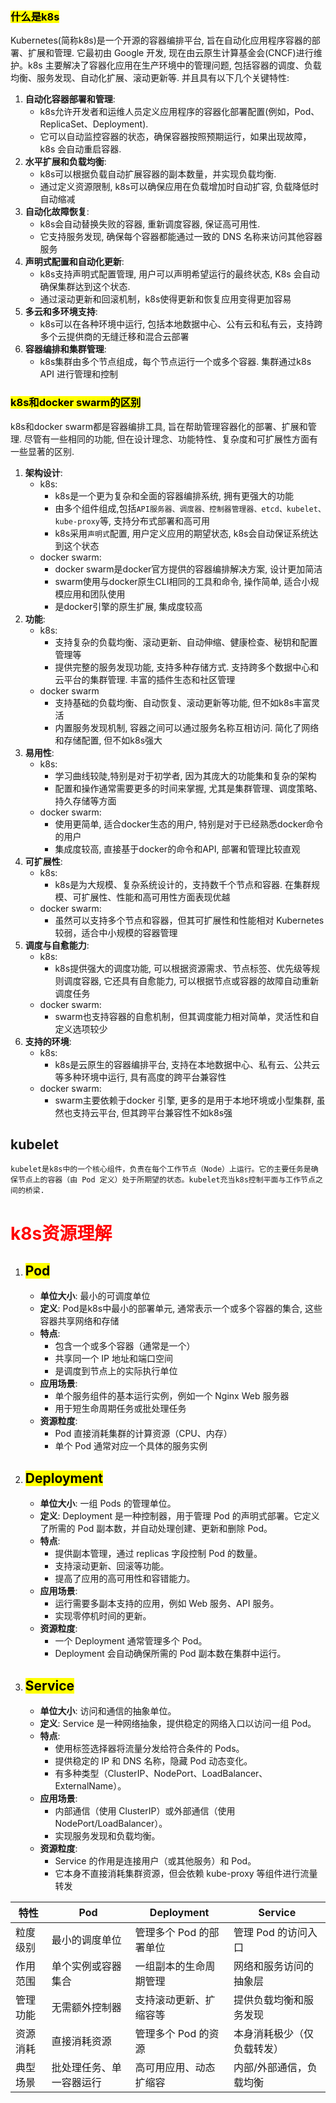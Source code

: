 ### <mark>什么是k8s</mark>

Kubernetes(简称k8s)是一个开源的容器编排平台, 旨在自动化应用程序容器的部署、扩展和管理. 它最初由 Google 开发, 现在由云原生计算基金会(CNCF)进行维护。k8s 主要解决了容器化应用在生产环境中的管理问题, 包括容器的调度、负载均衡、服务发现、自动化扩展、滚动更新等.
并且具有以下几个关键特性:

1. **自动化容器部署和管理**: 
    - k8s允许开发者和运维人员定义应用程序的容器化部署配置(例如，Pod、ReplicaSet、Deployment).
    - 它可以自动监控容器的状态，确保容器按照预期运行，如果出现故障，k8s 会自动重启容器.
2. **水平扩展和负载均衡**: 
    - k8s可以根据负载自动扩展容器的副本数量，并实现负载均衡.
    - 通过定义资源限制, k8s可以确保应用在负载增加时自动扩容, 负载降低时自动缩减
3. **自动化故障恢复**: 
    - k8s会自动替换失败的容器, 重新调度容器, 保证高可用性.
    - 它支持服务发现, 确保每个容器都能通过一致的 DNS 名称来访问其他容器服务
4. **声明式配置和自动化更新**: 
    - k8s支持声明式配置管理, 用户可以声明希望运行的最终状态, K8s 会自动确保集群达到这个状态.
    - 通过滚动更新和回滚机制，k8s使得更新和恢复应用变得更加容易
5. **多云和多环境支持**: 
    - k8s可以在各种环境中运行, 包括本地数据中心、公有云和私有云，支持跨多个云提供商的无缝迁移和混合云部署
6. **容器编排和集群管理**: 
    - k8s集群由多个节点组成，每个节点运行一个或多个容器. 集群通过k8s API 进行管理和控制

### <mark>k8s和docker swarm的区别</mark>

k8s和docker swarm都是容器编排工具, 旨在帮助管理容器化的部署、扩展和管理. 尽管有一些相同的功能, 但在设计理念、功能特性、复杂度和可扩展性方面有一些显著的区别.

1. **架构设计**:
    - k8s:
        - k8s是一个更为复杂和全面的容器编排系统, 拥有更强大的功能
        - 由多个组件组成,包括`API服务器、调度器、控制器管理器、etcd、kubelet、kube-proxy`等, 支持分布式部署和高可用
        - k8s采用`声明式`配置, 用户定义应用的期望状态, k8s会自动保证系统达到这个状态
    - docker swarm:
        - docker swarm是docker官方提供的容器编排解决方案, 设计更加简洁
        - swarm使用与docker原生CLI相同的工具和命令, 操作简单, 适合小规模应用和团队使用
        - 是docker引擎的原生扩展, 集成度较高
2. **功能**:
    - k8s:
        - 支持复杂的负载均衡、滚动更新、自动伸缩、健康检查、秘钥和配置管理等
        - 提供完整的服务发现功能, 支持多种存储方式. 支持跨多个数据中心和云平台的集群管理. 丰富的插件生态和社区管理
    - docker swarm
        - 支持基础的负载均衡、自动恢复、滚动更新等功能, 但不如k8s丰富灵活
        - 内置服务发现机制, 容器之间可以通过服务名称互相访问. 简化了网络和存储配置, 但不如k8s强大
3. **易用性**:
    - k8s:
        - 学习曲线较陡,特别是对于初学者, 因为其庞大的功能集和复杂的架构
        - 配置和操作通常需要更多的时间来掌握, 尤其是集群管理、调度策略、持久存储等方面
    - docker swarm:
        - 使用更简单, 适合docker生态的用户, 特别是对于已经熟悉docker命令的用户
        - 集成度较高, 直接基于docker的命令和API, 部署和管理比较直观
4. **可扩展性**:
    - k8s:
        - k8s是为大规模、复杂系统设计的，支持数千个节点和容器. 在集群规模、可扩展性、性能和高可用性方面表现优越
    - docker swarm:
        - 虽然可以支持多个节点和容器，但其可扩展性和性能相对 Kubernetes 较弱，适合中小规模的容器管理
5. **调度与自愈能力**:
    - k8s:
        - k8s提供强大的调度功能, 可以根据资源需求、节点标签、优先级等规则调度容器, 它还具有自愈能力, 可以根据节点或容器的故障自动重新调度任务
    - docker swarm:
        - swarm也支持容器的自愈机制，但其调度能力相对简单，灵活性和自定义选项较少
6. **支持的环境**:
    - k8s:
        - k8s是云原生的容器编排平台, 支持在本地数据中心、私有云、公共云等多种环境中运行, 具有高度的跨平台兼容性
    - docker swarm:
        - swarm主要依赖于docker 引擎, 更多的是用于本地环境或小型集群, 虽然也支持云平台, 但其跨平台兼容性不如k8s强
## kubelet
`kubelet是k8s中的一个核心组件，负责在每个工作节点（Node）上运行。它的主要任务是确保节点上的容器（由 Pod 定义）处于所期望的状态。kubelet充当k8s控制平面与工作节点之间的桥梁.`

# <font color=red>k8s资源理解</font>
1. ##  <mark>**Pod**</mark>
   - **单位大小**: 最小的可调度单位
   - **定义**: Pod是k8s中最小的部署单元, 通常表示一个或多个容器的集合, 这些容器共享网络和存储
   - **特点**: 
     - 包含一个或多个容器（通常是一个）
     - 共享同一个 IP 地址和端口空间
     - 是调度到节点上的实际执行单位
   - **应用场景**: 
     - 单个服务组件的基本运行实例，例如一个 Nginx Web 服务器
     - 用于短生命周期任务或批处理任务
   - **资源粒度**: 
     - Pod 直接消耗集群的计算资源（CPU、内存）
     - 单个 Pod 通常对应一个具体的服务实例

2. ##  <mark>**Deployment**</mark>
   - **单位大小**: 一组 Pods 的管理单位。
   - **定义**: Deployment 是一种控制器，用于管理 Pod 的声明式部署。它定义了所需的 Pod 副本数，并自动处理创建、更新和删除 Pod。
   - **特点**:
     - 提供副本管理，通过 replicas 字段控制 Pod 的数量。
     - 支持滚动更新、回滚等功能。
     - 提高了应用的高可用性和容错能力。
   - **应用场景**:
     - 运行需要多副本支持的应用，例如 Web 服务、API 服务。
     - 实现零停机时间的更新。
   - **资源粒度**:
     - 一个 Deployment 通常管理多个 Pod。
     - Deployment 会自动确保所需的 Pod 副本数在集群中运行。

3. ##  <mark>**Service**</mark>
   - **单位大小**: 访问和通信的抽象单位。
   - **定义**: Service 是一种网络抽象，提供稳定的网络入口以访问一组 Pod。
   - **特点**:
     - 使用标签选择器将流量分发给符合条件的 Pods。
     - 提供稳定的 IP 和 DNS 名称，隐藏 Pod 动态变化。
     - 有多种类型（ClusterIP、NodePort、LoadBalancer、ExternalName）。
   - **应用场景**:
     - 内部通信（使用 ClusterIP）或外部通信（使用 NodePort/LoadBalancer）。
     - 实现服务发现和负载均衡。
   - **资源粒度**:
     - Service 的作用是连接用户（或其他服务）和 Pod。
     - 它本身不直接消耗集群资源，但会依赖 kube-proxy 等组件进行流量转发


| 特性 | Pod | Deployment | Service |
| --- | --- | --- | --- |
| 粒度级别 | 最小的调度单位 | 管理多个 Pod 的部署单位 | 管理 Pod 的访问入口 |
| 作用范围 | 单个实例或容器集合 | 一组副本的生命周期管理 | 网络和服务访问的抽象层 |
| 管理功能 | 无需额外控制器 | 支持滚动更新、扩缩容等 | 提供负载均衡和服务发现 |
| 资源消耗 | 直接消耗资源 | 管理多个 Pod 的资源 | 本身消耗极少（仅负载转发） |
| 典型场景 | 批处理任务、单一容器运行 | 高可用应用、动态扩缩容 | 内部/外部通信，负载均衡 |
